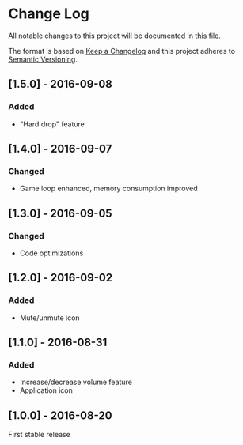# Change Log
All notable changes to this project will be documented in this file.

The format is based on [Keep a Changelog](http://keepachangelog.com/) 
and this project adheres to [Semantic Versioning](http://semver.org/).

## [1.5.0] - 2016-09-08
### Added
- "Hard drop" feature

## [1.4.0] - 2016-09-07
### Changed
- Game loop enhanced, memory consumption improved

## [1.3.0] - 2016-09-05
### Changed
- Code optimizations

## [1.2.0] - 2016-09-02
### Added
- Mute/unmute icon

## [1.1.0] - 2016-08-31
### Added
- Increase/decrease volume feature
- Application icon

## [1.0.0] - 2016-08-20
First stable release